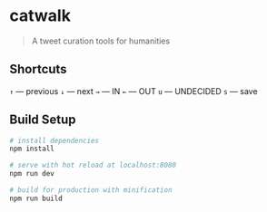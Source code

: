 # catwalk

> A tweet curation tools for humanities 

## Shortcuts

`↑` — previous
`↓` — next
`→` — IN
`←` — OUT
`u` — UNDECIDED
`s` — save

## Build Setup

``` bash
# install dependencies
npm install

# serve with hot reload at localhost:8080
npm run dev

# build for production with minification
npm run build
```
